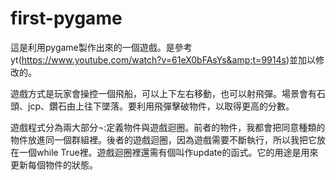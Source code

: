 # first-pygame
這是利用pygame製作出來的一個遊戲。是參考yt(https://www.youtube.com/watch?v=61eX0bFAsYs&amp;t=9914s)並加以修改的。

遊戲方式是玩家會操控一個飛船，可以上下左右移動，也可以射飛彈。場景會有石頭、jcp、鑽石由上往下墜落。要利用飛彈擊破物件，以取得更高的分數。

遊戲程式分為兩大部分¬:定義物件與遊戲迴圈。前者的物件，我都會把同意種類的物件放進同一個群組裡。後者的遊戲迴圈，因為遊戲需要不斷執行，所以我把它放在一個while True裡。遊戲迴圈裡還需有個叫作update的函式。它的用途是用來更新每個物件的狀態。
